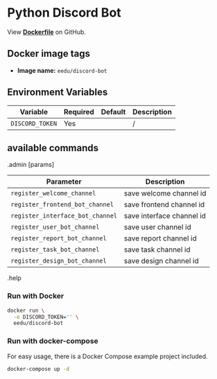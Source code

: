 
# Python Discord Bot

View **[Dockerfile](https://github.com/E-Edu/discord-bot/blob/master/Dockerfile)** on GitHub.

## Docker image tags

* **Image name:** `eedu/discord-bot`


## Environment Variables

| Variable         | Required | Default   | Description |
|------------------|----------|-----------| ------------|
| `DISCORD_TOKEN` |Yes|  | / |

## available commands

.admin [params]

| Parameter        | Description |
|------------------| ------------|
| `register_welcome_channel`        |save welcome channel id|
| `register_frontend_bot_channel`   |save frontend channel id|
| `register_interface_bot_channel`  |save interface channel id|
| `register_user_bot_channel`       |save user channel id|
| `register_report_bot_channel`     |save report channel id|
| `register_task_bot_channel`       |save task channel id|
| `register_design_bot_channel`     |save design channel id|

.help


### Run with Docker

```bash
docker run \
  -e DISCORD_TOKEN='' \
  eedu/discord-bot
```

### Run with docker-compose

For easy usage, there is a Docker Compose example project included.
```bash
docker-compose up -d
```



